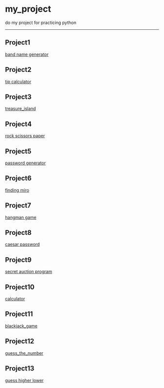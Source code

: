 # my_project
do my project for practicing python

___________________________________________________________________

## Project1
 [band name generator](https://github.com/Martha-code-maker/my_project/tree/master/pj1)


## Project2
 [tip calculator](https://github.com/Martha-code-maker/my_project/tree/master/pj2)


## Project3
[treasure_island](https://github.com/Martha-code-maker/my_project/tree/master/pj3)


## Project4
[rock scissors paper](https://github.com/Martha-code-maker/my_project/tree/master/pj4)

## Project5
[password generator](https://github.com/Martha-code-maker/my_project/tree/master/pj5)

## Project6
[finding miro](https://github.com/Martha-code-maker/my_project/tree/master/pj6/Reeborg%2BWorld%2BTests%20(1))

## Project7
[hangman game](https://github.com/Martha-code-maker/my_project/tree/master/pj7)

## Project8
[caesar password](https://github.com/Martha-code-maker/my_project/tree/master/pj8)

## Project9
[secret auction program](https://github.com/Martha-code-maker/my_project/blob/master/pj9/secret_auction_program.py)

## Project10
[calculator](https://github.com/Martha-code-maker/my_project/blob/master/pj10/calculator.py)

## Project11
[blackjack_game](https://github.com/Martha-code-maker/my_project/blob/master/pj11/blackjack_game.py)

## Project12
[guess_the_number](https://github.com/Martha-code-maker/my_project/blob/master/pj12/guess_the_number.py)

## Project13
[guess higher lower](https://github.com/Martha-code-maker/my_project/blob/master/pj13/higher_lower_game.py)
